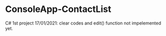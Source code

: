 # ConsoleApp-ContactList
C# 1st project
17/01/2021:
  clear codes and edit() function not impelemented yet.
